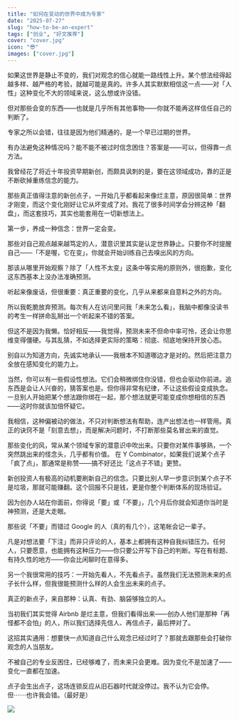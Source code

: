 ```yaml
---
title: "如何在变动的世界中成为专家"
date: "2025-07-27"
slug: "how-to-be-an-expert"
tags: ["创业", "好文推荐"]
cover: "cover.jpg"
icon: "😎"
images: ["cover.jpg"]
---
```

如果这世界是静止不变的，我们对观念的信心就能一路线性上升。某个想法经得起越多样、越严格的考验，就越可能是真的。许多人其实默默相信这一点——对「人性」这种变化不大的领域来说，这么想或许没错。



但对那些会变的东西——也就是几乎所有其他事物——你就不能再这样信任自己的判断了。



专家之所以会错，往往是因为他们精通的，是一个早已过期的世界。



有办法避免这种情况吗？能不能不被过时信念困住？答案是——可以，但得靠一点方法。



我曾经花了将近十年投资早期新创，而颇具讽刺的是，要在这领域成功，靠的正是不断砍掉重练信念的能力。



那些真正值得注意的新创点子，一开始几乎都看起来像烂主意，原因很简单：世界才刚变，而这个变化刚好让它从坏变成了对。我花了很多时间学会分辨这种「翻盘」，而这套技巧，其实也能套用在一切新想法上。



第一步，养成一种信念：世界一定会变。



那些对自己观点越来越笃定的人，潜意识里其实是认定世界静止。只要你不时提醒自己——「不是喔，它在变」，你就会开始训练自己去嗅出风的方向。



那该从哪里开始观察？除了「人性不太变」这条中等实用的原则外，很抱歉，变化这东西基本上没办法准确预测。



听起来像废话，但很重要：真正重要的变化，几乎从来都来自意料之外的方向。



所以我乾脆放弃预测。每次有人在访问里问我「未来怎么看」，我脑中都像没读书的考生一样拼命乱掰出一个听起来不错的答案。



但这不是因为我懒。恰好相反——我觉得，预测未来不但命中率可怜，还会让你思维变得僵硬。与其乱猜，不如选择更实际的策略：彻底、彻底地保持开放心态。



别自以为知道方向，先诚实地承认——我根本不知道哪边才是对的。然后把注意力全放在感知变化的能力上。



当然，你可以有一些假设性想法。它们会稍微绑住你没错，但也会驱动你前进。追东西是会让人兴奋的，猜答案也是。但你得非常有纪律，不让这些假设变成执念。
一旦别人开始把某个想法跟你绑在一起，那个想法就更可能变成你想相信的东西——这时你就该加倍怀疑它。



我相信，这种偏被动的做法，不只对判断想法有帮助，连产出想法也一样管用。真正的诀窍不是「刻意去想」，而是解决问题时，不打断那些莫名冒出来的直觉。



那些变化的风，常从某个领域专家的潜意识中吹出来。只要你对某件事够熟，一个突然跳出来的怪念头，几乎都有价值。
在 Y Combinator，如果我们说某个点子「疯了点」，那通常是称赞——搞不好还比「这点子不错」更赞。



新创投资人有极高的动机要刷新自己的信念。只要比别人早一步意识到某个点子不是垃圾，那就可能赚翻。这个回报不只是钱，更是你整个判断体系的现场验证。



因为创办人站在你面前，你得说「要」或「不要」，几个月后你就会知道你当时是神预测，还是大走眼。



那些说「不要」而错过 Google 的人（真的有几个），这笔帐会记一辈子。



凡是对想法要「下注」而非只评论的人，基本上都拥有这种自我纠错压力。任何人，只要愿意，也能拥有这种压力——你只要公开写下自己的判断。写在有标题、有持久性的地方——你会比闲聊时在意得多。



另一个我很常用的技巧：一开始先看人，不先看点子。虽然我们无法预测未来的点子长什么样，但我很能预测什么样的人会生出未来的点子。



真正的新点子，来自那种：认真、有劲、脑袋够独立的人。



当初我们其实觉得 Airbnb 是烂主意，但我们看得出来——创办人他们是那种「再怪都不会怕」的人，所以我们选择先信人、再信点子，最后押对了。



这招其实通用：想要快一点知道自己什么观念已经过时了？那就去跟那些会打破你观念的人当朋友。



不被自己的专业反困住，已经够难了，而未来只会更难。因为变化不是加速了——变化一直都在加速。



点子会生出点子，这场连锁反应从旧石器时代就没停过。我不认为它会停。
但⋯⋯也许我会错。（最好是）




![](https://prod-files-secure.s3.us-west-2.amazonaws.com/112d0858-5090-4d34-a606-b75eb8d65fd2/46476355-9cf3-4e99-9b7a-3531bc426380/1000202064.png?X-Amz-Algorithm=AWS4-HMAC-SHA256&X-Amz-Content-Sha256=UNSIGNED-PAYLOAD&X-Amz-Credential=ASIAZI2LB4666CDBAFG4%2F20250917%2Fus-west-2%2Fs3%2Faws4_request&X-Amz-Date=20250917T191014Z&X-Amz-Expires=3600&X-Amz-Security-Token=IQoJb3JpZ2luX2VjEDEaCXVzLXdlc3QtMiJGMEQCIERUAl4SLC2AiMxTNS4XlyuVgunmRTEolzKSqkSmd%2F%2BTAiARvuqZLOdRDUDV4xi1Qpva%2BBwd0Rvw32HRy3ki%2F9Ic%2FyqIBAiq%2F%2F%2F%2F%2F%2F%2F%2F%2F%2F8BEAAaDDYzNzQyMzE4MzgwNSIMhlfdZgYExKV91lRiKtwDNfPTMy7dyurR%2BgKGwVr%2B6T%2B%2F0hHtux7PeVp94veN3A1Y7ZNCgTfOkZ48gY3uWYnH50gmFEQQQXbPZABzaxLOwfxJUasqz2VPTboURWucdhRnxQUQqiYsTB2Og6m1HRE3%2F7LVcyuoALYlH%2BpXiDiFcRAwbATWLH9K%2F10pINWTXZtDnfCSre9IbqMQg0Zh1SnoWpQDQmArXDJ%2Bx%2FIrwat2g2ubOEOFTocAj1h9ZWZrewRFi8i8tv2Jvm6e0HY6YmkSoEfpmPxCAbXXZPvN0d2ATclE0XU85uXj%2FT8crsX9DvH8WlnJfO%2FbbnNe9m6PxpGauiEwlvxcW2D1iutjOo70k1o66hZJAC2krbgvmsfrcN1Tym4KAGkS1SwuEY%2F3RR47yqQo67q0F7i9k5q8laknl9fK5elvLSbMtL6NJatBWm%2BJkf9GFQCXIQwOhvOKgnagLjx3RP79K%2FjYQhzg2iA1uPSAToh4KCigkCYso25%2BvQRqk9jq8C04uXqVE1yDe%2F0Db0FNpp5WBiPWDKPW8N8QJUdBk0Ovh4RvM0670z5nex8qnaH%2FSj1PTLuNxi0zRmUldQ4GPGorizTWUE8LfNmdbz2uAtMGX%2Fyun9Quv8gl7FnKbjhgJCXACE0Ittsw8NSrxgY6pgHNhRFZEt93QPM8E4aE6vVqQQ31tPnt35S4oowBtBWVRni5SOU35RqDv8BiK%2FynuFsLIfvzfzzMaZ7XubjvzqmHP6%2BY7F0nhZSVUj4H90bLi8ZTgrrHA8zomG368ucAoGbJIR56Hzv3diOxW1nd%2F1Xo0RJl1mAz7IB2qnBRptzNnO4NMBeUjlj2bTq6yCLgF4GuAXvQPlTnY%2Fv0q9EZXmFUWB%2BIMCWT&X-Amz-Signature=488f525fc1e2b793f0a91eceeb0802c31406a1dda40149e09877e08176a45667&X-Amz-SignedHeaders=host&x-amz-checksum-mode=ENABLED&x-id=GetObject)

